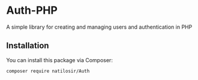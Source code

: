 # Auth-PHP
A simple library for creating and managing users and authentication in PHP


## Installation

You can install this package via Composer:

```bash
composer require natilosir/Auth
```
